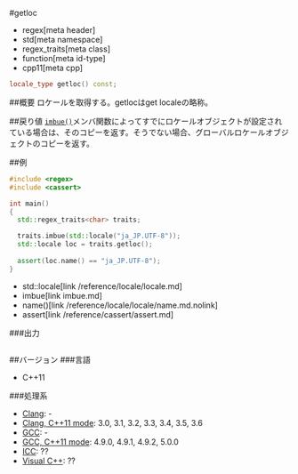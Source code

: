 #getloc
* regex[meta header]
* std[meta namespace]
* regex_traits[meta class]
* function[meta id-type]
* cpp11[meta cpp]

```cpp
locale_type getloc() const;
```


##概要
ロケールを取得する。getlocはget localeの略称。


##戻り値
[`imbue()`](imbue.md)メンバ関数によってすでにロケールオブジェクトが設定されている場合は、そのコピーを返す。そうでない場合、グローバルロケールオブジェクトのコピーを返す。


##例
```cpp
#include <regex>
#include <cassert>

int main()
{
  std::regex_traits<char> traits;

  traits.imbue(std::locale("ja_JP.UTF-8"));
  std::locale loc = traits.getloc();
    
  assert(loc.name() == "ja_JP.UTF-8");
}
```
* std::locale[link /reference/locale/locale.md]
* imbue[link imbue.md]
* name()[link /reference/locale/locale/name.md.nolink]
* assert[link /reference/cassert/assert.md]

###出力
```
```


##バージョン
###言語
- C++11

###処理系
- [Clang](/implementation.md#clang): -
- [Clang, C++11 mode](/implementation.md#clang): 3.0, 3.1, 3.2, 3.3, 3.4, 3.5, 3.6
- [GCC](/implementation.md#gcc): -
- [GCC, C++11 mode](/implementation.md#gcc): 4.9.0, 4.9.1, 4.9.2, 5.0.0
- [ICC](/implementation.md#icc): ??
- [Visual C++](/implementation.md#visual_cpp): ??


